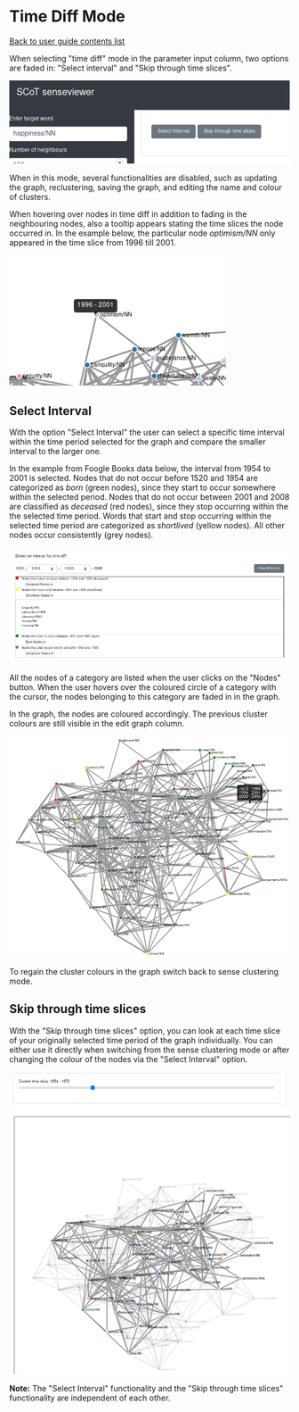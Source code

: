 # Time Diff Mode

[Back to user guide contents list](userGuide.md)

When selecting "time diff" mode in the parameter input column, two options are faded in: "Select interval" and "Skip through time slices".

![Time Diff](./images/time_diff.png)

When in this mode, several functionalities are disabled, such as updating the graph, reclustering, saving the graph, and editing the name and colour of clusters.

When hovering over nodes in time diff in addition to fading in the neighbouring nodes, also a tooltip appears stating the time slices the node occurred in. In the example below, the particular node *optimism/NN* only appeared in the time slice from 1996 till 2001.

![Tooltip](./images/tooltip_time_diff.png)


## Select Interval

With the option "Select Interval" the user can select a specific time interval within the time period selected for the graph and compare the smaller interval to the larger one.

In the example from Foogle Books data below, the interval from 1954 to 2001 is selected. Nodes that do not occur before 1520 and 1954 are categorized as *born* (green nodes), since they start to occur somewhere within the selected period. Nodes that do not occur between 2001 and 2008 are classified as *deceased* (red nodes), since they stop occurring within the the selected time period. Words that start and stop occurring within the selected time period are categorized as *shortlived* (yellow nodes). All other nodes occur consistently (grey nodes).

![Select Interval](./images/select_interval.png)

All the nodes of a category are listed when the user clicks on the "Nodes" button. When the user hovers over the coloured circle of a category with the cursor, the nodes belonging to this category are faded in in the graph.

In the graph, the nodes are coloured accordingly. The previous cluster colours are still visible in the edit graph column. 

![Time Interval Graph](./images/fixed_time_diff_graph.png)

To regain the cluster colours in the graph switch back to sense clustering mode.


## Skip through time slices

With the "Skip through time slices" option, you can look at each time slice of your originally selected time period of the graph individually. You can either use it directly when switching from the sense clustering mode or after changing the colour of the nodes via the "Select Interval" option. 

![Skip Through Time Slices](./images/skip_though.png)

**Note:** The "Select Interval" functionality and the "Skip through time slices" functionality are independent of each other.